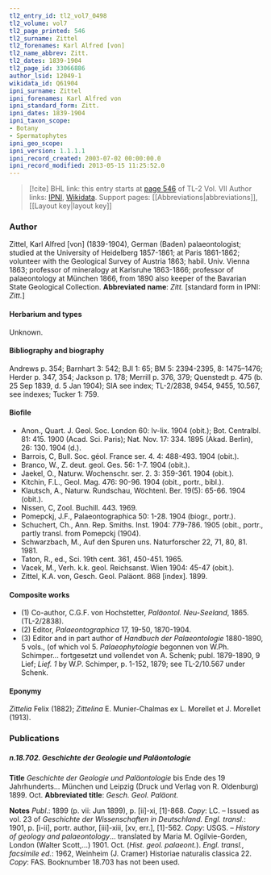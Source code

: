 ```yaml
---
tl2_entry_id: tl2_vol7_0498
tl2_volume: vol7
tl2_page_printed: 546
tl2_surname: Zittel
tl2_forenames: Karl Alfred [von]
tl2_name_abbrev: Zitt.
tl2_dates: 1839-1904
tl2_page_id: 33066886
author_lsid: 12049-1
wikidata_id: Q61904
ipni_surname: Zittel
ipni_forenames: Karl Alfred von
ipni_standard_form: Zitt.
ipni_dates: 1839-1904
ipni_taxon_scope: 
- Botany
- Spermatophytes
ipni_geo_scope: 
ipni_version: 1.1.1.1
ipni_record_created: 2003-07-02 00:00:00.0
ipni_record_modified: 2013-05-15 11:25:52.0
---
```


> [!cite] BHL link: this entry starts at [page 546](https://www.biodiversitylibrary.org/page/33066886) of TL-2 Vol. VII
> Author links: [IPNI](https://www.ipni.org/a/12049-1), [Wikidata](https://www.wikidata.org/wiki/Q61904). Support pages: [[Abbreviations|abbreviations]], [[Layout key|layout key]]

### Author

Zittel, Karl Alfred \[von\] (1839-1904), German (Baden) palaeontologist; studied at the University of Heidelberg 1857-1861; at Paris 1861-1862; volunteer with the Geological Survey of Austria 1863; habil. Univ. Vienna 1863; professor of mineralogy at Karlsruhe 1863-1866; professor of palaeontology at München 1866, from 1890 also keeper of the Bavarian State Geological Collection. 
**Abbreviated name**: *Zitt.* \[standard form in IPNI: *Zitt.*\]

#### Herbarium and types

Unknown.

#### Bibliography and biography

Andrews p. 354; Barnhart 3: 542; BJI 1: 65; BM 5: 2394-2395, 8: 1475–1476; Herder p. 347, 354; Jackson p. 178; Merrill p. 376, 379; Quenstedt p. 475 (b. 25 Sep 1839, d. 5 Jan 1904); SIA see index; TL-2/2838, 9454, 9455, 10.567, see indexes; Tucker 1: 759.

#### Biofile

- Anon., Quart. J. Geol. Soc. London 60: lv-lix. 1904 (obit.); Bot. Centralbl. 81: 415. 1900 (Acad. Sci. Paris); Nat. Nov. 17: 334. 1895 (Akad. Berlin), 26: 130. 1904 (d.).
- Barrois, C, Bull. Soc. géol. France ser. 4. 4: 488-493. 1904 (obit.).
- Branco, W., Z. deut. geol. Ges. 56: 1-7. 1904 (obit.).
- Jaekel, O., Naturw. Wochenschr. ser. 2. 3: 359-361. 1904 (obit.).
- Kitchin, F.L., Geol. Mag. 476: 90-96. 1904 (obit., portr., bibl.).
- Klautsch, A., Naturw. Rundschau, Wöchtenl. Ber. 19(5): 65-66. 1904 (obit.).
- Nissen, C, Zool. Buchill. 443. 1969.
- Pomepckj, J.F., Palaeontographica 50: 1-28. 1904 (biogr., portr.).
- Schuchert, Ch., Ann. Rep. Smiths. Inst. 1904: 779-786. 1905 (obit., portr., partly transl. from Pomepckj (1904).
- Schwarzbach, M., Auf den Spuren uns. Naturforscher 22, 71, 80, 81. 1981.
- Taton, R., ed., Sci. 19th cent. 361, 450-451. 1965.
- Vacek, M., Verh. k.k. geol. Reichsanst. Wien 1904: 45-47 (obit.).
- Zittel, K.A. von, Gesch. Geol. Paläont. 868 \[index\]. 1899.

#### Composite works

- (1) Co-author, C.G.F. von Hochstetter, *Paläontol. Neu-Seeland*, 1865. (TL-2/2838).
- (2) Editor, *Palaeontographica* 17, 19-50, 1870-1904.
- (3) Editor and in part author of *Handbuch der Palaeontologie* 1880-1890, 5 vols., (of which vol 5. *Palaeophytologie* begonnen von W.Ph. Schimper... fortgesetzt und vollendet von A. Schenk; publ. 1879-1890, 9 Lief; *Lief. 1* by W.P. Schimper, p. 1-152, 1879; see TL-2/10.567 under Schenk.

#### Eponymy

*Zittelia* Felix (1882); *Zittelina* E. Munier-Chalmas ex L. Morellet et J. Morellet (1913).

### Publications

##### n.18.702. Geschichte der Geologie und Paläontologie

**Title**
*Geschichte der Geologie und Paläontologie* bis Ende des 19 Jahrhunderts... München und Leipzig (Druck und Verlag von R. Oldenburg) 1899. Oct.
**Abbreviated title**: *Gesch. Geol. Paläont.*

**Notes**
*Publ*.: 1899 (p. vii: Jun 1899), p. \[ii\]-xi, \[1\]-868. *Copy*: LC. – Issued as vol. 23 of *Geschichte* *der Wissenschaften in Deutschland.
Engl. transl.*: 1901, p. \[i-ii\], portr. author, \[iii\]-xiii, \[xv, err.\], \[1\]-562. *Copy*: USGS. – *History of geology and palaeontology*... translated by Maria M. Ogilvie-Gorden, London (Walter Scott,...) 1901. Oct. (*Hist. geol. palaeont.*).
*Engl. transl., facsimile ed.*: 1962, Weinheim (J. Cramer) Historiae naturalis classica 22.
*Copy*: FAS.
Booknumber 18.703 has not been used.

